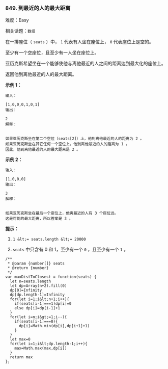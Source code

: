 ### 849. 到最近的人的最大距离

难度：Easy

相关话题：`数组`

在一排座位（ `seats` ）中， `1` 代表有人坐在座位上， `0` 代表座位上是空的。



至少有一个空座位，且至少有一人坐在座位上。



亚历克斯希望坐在一个能够使他与离他最近的人之间的距离达到最大化的座位上。



返回他到离他最近的人的最大距离。



 **示例 1：** 





```
输入：

[1,0,0,0,1,0,1]
输出：

2
解释：


如果亚历克斯坐在第二个空位（seats[2]）上，他到离他最近的人的距离为 2 。
如果亚历克斯坐在其它任何一个空位上，他到离他最近的人的距离为 1 。
因此，他到离他最近的人的最大距离是 2 。 

```

 **示例 2：** 





```
输入：

[1,0,0,0]
输出：

3
解释： 


如果亚历克斯坐在最后一个座位上，他离最近的人有 3 个座位远。
这是可能的最大距离，所以答案是 3 。

```

 **提示：** 





1.  `1 &lt;= seats.length &lt;= 20000` 

2.  `seats` 中只含有 0 和 1，至少有一个  `0` ，且至少有一个  `1` 。






```
/**
 * @param {number[]} seats
 * @return {number}
 */
var maxDistToClosest = function(seats) {
  let n=seats.length
  let dp=Array(n+2).fill(0)
  dp[0]=Infinity
  dp[dp.length-1]=Infinity
  for(let i=1;i&lt;n+1;i++){
    if(seats[i-1]===1)dp[i]=0
    else dp[i]=dp[i-1]+1
  }
  for(let i=n;i&gt;=1;i--){
    if(seats[i-1]===0){
      dp[i]=Math.min(dp[i],dp[i+1]+1)
    }
  }
  let max=0
  for(let i=1;i&lt;dp.length-1;i++){
    max=Math.max(max,dp[i])
  }
  return max
};



```
